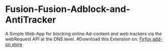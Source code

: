 # Fusion-Fusion-Adblock-and-AntiTracker
A Simple Web-App for blocking online Ad-content and web trackers via the webRequest API at the DNS level.
#Download this Extension on:
<a href="https://addons.mozilla.org/en-US/firefox/addon/fusion-adblock-and-antitracker/">Firfox add-on store</a>
